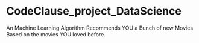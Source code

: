 # CodeClause_project_DataScience
An Machine Learning Algorithm
Recommends YOU a Bunch of new Movies Based on the movies YOU loved before.

